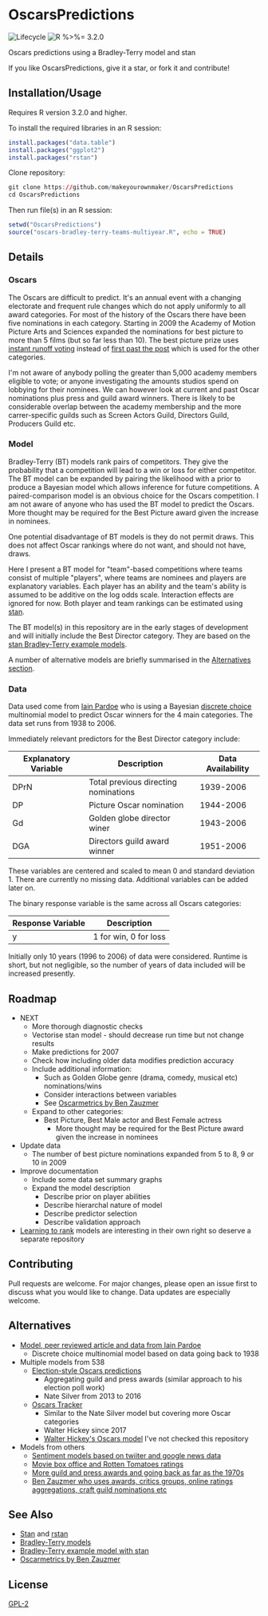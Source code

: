 # OscarsPredictions

![Lifecycle
](https://img.shields.io/badge/lifecycle-experimental-orange.svg?style=flat)
![R
%>%= 3.2.0](https://img.shields.io/badge/R->%3D3.2.0-blue.svg?style=flat)

Oscars predictions using a Bradley-Terry model and stan

If you like OscarsPredictions, give it a star, or fork it and contribute!


## Installation/Usage

Requires R version 3.2.0 and higher.

To install the required libraries in an R session:
```r
install.packages("data.table")
install.packages("ggplot2")
install.packages("rstan")
```

Clone repository:
```r
git clone https://github.com/makeyourownmaker/OscarsPredictions
cd OscarsPredictions
```

Then run file(s) in an R session:
```r
setwd("OscarsPredictions")
source("oscars-bradley-terry-teams-multiyear.R", echo = TRUE)
```


## Details

### Oscars

The Oscars are difficult to predict.  It's an annual event with a changing
electorate and frequent rule changes which do not apply uniformly to all
award categories.  For most of the history of the Oscars there have been
five nominations in each category.  Starting in 2009 the Academy of
Motion Picture Arts and Sciences expanded the nominations for best picture
to more than 5 films (but so far less than 10).  The best picture prize
uses [instant runoff voting](https://en.wikipedia.org/wiki/Instant-runoff_voting)
instead of
[first past the post](https://en.wikipedia.org/wiki/First-past-the-post_voting)
which is used for the other categories.

I'm not aware of anybody polling the greater than 5,000 academy members
eligible to vote; or anyone investigating the amounts studios spend on
lobbying for their nominees.  We can however look at current and past
Oscar nominations plus press and guild award winners.  There is likely
to be considerable overlap between the academy membership and the more
carrer-specific guilds such as Screen Actors Guild, Directors Guild,
Producers Guild etc.

### Model

Bradley-Terry (BT) models rank pairs of competitors.  They give the
probability that a competition will lead to a win or loss for either
competitor.
The BT model can be expanded by pairing the likelihood with a prior
to produce a Bayesian model which allows inference for future competitions.
A paired-comparison model is an obvious choice for the Oscars competition.
I am not aware of anyone who has used the BT model to predict the Oscars.
More thought may be required for the Best Picture award given
the increase in nominees.

One potential disadvantage of BT models is they do not permit draws.
This does not affect Oscar rankings where do not want, and should
not have, draws.

Here I present a BT model for "team"-based competitions where teams consist of
multiple "players", where teams are nominees and players are explanatory
variables.  Each player has an ability and the team's ability is
assumed to be additive on the log odds scale.  Interaction effects are
ignored for now.  Both player and team rankings can be estimated using
[stan](https://mc-stan.org/).

The BT model(s) in this repository are in the early stages of development
and will initially include the Best Director category.  They are based on
the
[stan Bradley-Terry example models](https://github.com/stan-dev/example-models/tree/master/knitr/bradley-terry).

A number of alternative models are briefly summarised in the
[Alternatives section](#Alternatives).

### Data

Data used come from [Iain Pardoe](https://iainpardoe.com/oscars/)
who is using a Bayesian
[discrete choice](https://en.wikipedia.org/wiki/Discrete_choice)
multinomial model to predict Oscar winners for the 4 main categories.
The data set runs from 1938 to 2006.

Immediately relevant predictors for the Best Director category include:

| Explanatory Variable | Description                          | Data Availability |
|----------------------|--------------------------------------|-------------------|
| DPrN                 | Total previous directing nominations | 1939-2006         |
| DP                   | Picture Oscar nomination             | 1944-2006         |
| Gd                   | Golden globe director winer          | 1943-2006         |
| DGA                  | Directors guild award winner         | 1951-2006         |

These variables are centered and scaled to mean 0 and standard deviation 1.
There are currently no missing data.
Additional variables can be added later on.

The binary response variable is the same across all Oscars categories:

| Response Variable | Description           |
|-------------------|-----------------------|
| y                 | 1 for win, 0 for loss |

Initially only 10 years (1996 to 2006) of data were considered.  Runtime is
short, but not negligible, so the number of years of data included will be
increased presently.

## Roadmap

* NEXT
  * More thorough diagnostic checks
  * Vectorise stan model - should decrease run time but not change results
  * Make predictions for 2007
  * Check how including older data modifies prediction accuracy
  * Include additional information:
    * Such as Golden Globe genre (drama, comedy, musical etc) nominations/wins
    * Consider interactions between variables
    * See [Oscarmetrics by Ben Zauzmer](http://www.bearmanormedia.com/oscarmetrics-hardcover-edition-by-ben-zauzmer)
  * Expand to other categories: 
    * Best Picture, Best Male actor and Best Female actress
      * More thought may be required for the Best Picture award given the increase in nominees
* Update data
  * The number of best picture nominations expanded from 5 to 8, 9 or 10 in 2009
* Improve documentation
  * Include some data set summary graphs
  * Expand the model description
    * Describe prior on player abilities
    * Describe hierarchal nature of model
    * Describe predictor selection
    * Describe validation approach
* [Learning to rank](https://en.wikipedia.org/wiki/Learning_to_rank)
  models are interesting in their own right so deserve a separate repository

## Contributing

Pull requests are welcome. For major changes, please open an issue first to discuss what you would like to change.
Data updates are especially welcome.


## Alternatives

* [Model, peer reviewed article and data from Iain Pardoe](https://iainpardoe.com/oscars/)
  * Discrete choice multinomial model based on data going back to 1938
* Multiple models from 538
  * [Election-style Oscars predictions](https://fivethirtyeight.com/features/oscar-predictions-election-style/)
    * Aggregating guild and press awards (similar approach to his election poll work)
    * Nate Silver from 2013 to 2016
  * [Oscars Tracker](https://fivethirtyeight.com/features/how-our-oscars-tracker-works/)
    * Similar to the Nate Silver model but covering more Oscar categories
    * Walter Hickey since 2017
    * [Walter Hickey's Oscars model](https://github.com/walterhickey/oscars/) I've not checked this repository
* Models from others
  * [Sentiment models based on twiiter and google news data](https://fivethirtyeight.com/features/can-the-internet-predict-the-oscars/)
  * [Movie box office and Rotten Tomatoes ratings](https://fivethirtyeight.com/features/how-much-do-we-need-to-know-to-predict-the-oscars/)
  * [More guild and press awards and going back as far as the 1970s](https://fivethirtyeight.com/features/how-much-do-we-need-to-know-to-predict-the-oscars/)
  * [Ben Zauzmer who uses awards, critics groups, online ratings aggregations, craft guild nominations etc](https://twitter.com/BensOscarMath)


## See Also

* [Stan](https://mc-stan.org/) and [rstan](https://cran.r-project.org/web/packages/rstan/index.html)
* [Bradley-Terry models](https://en.wikipedia.org/wiki/Bradley%E2%80%93Terry_model)
* [Bradley-Terry example model with stan](https://github.com/stan-dev/example-models/tree/master/knitr/bradley-terry)
* [Oscarmetrics by Ben Zauzmer](http://www.bearmanormedia.com/oscarmetrics-hardcover-edition-by-ben-zauzmer)

## License

[GPL-2](https://www.gnu.org/licenses/old-licenses/gpl-2.0.en.html)
